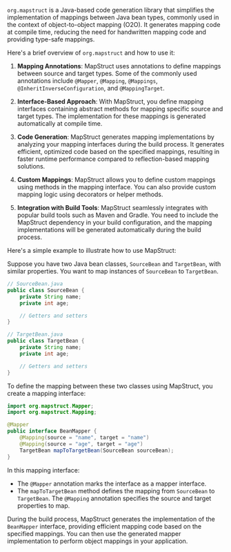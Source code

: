 `org.mapstruct` is a Java-based code generation library that simplifies the implementation of mappings between Java bean types, commonly used in the context of object-to-object mapping (O2O). It generates mapping code at compile time, reducing the need for handwritten mapping code and providing type-safe mappings.

Here's a brief overview of `org.mapstruct` and how to use it:

1. **Mapping Annotations**: MapStruct uses annotations to define mappings between source and target types. Some of the commonly used annotations include `@Mapper`, `@Mapping`, `@Mappings`, `@InheritInverseConfiguration`, and `@MappingTarget`.

2. **Interface-Based Approach**: With MapStruct, you define mapping interfaces containing abstract methods for mapping specific source and target types. The implementation for these mappings is generated automatically at compile time.

3. **Code Generation**: MapStruct generates mapping implementations by analyzing your mapping interfaces during the build process. It generates efficient, optimized code based on the specified mappings, resulting in faster runtime performance compared to reflection-based mapping solutions.

4. **Custom Mappings**: MapStruct allows you to define custom mappings using methods in the mapping interface. You can also provide custom mapping logic using decorators or helper methods.

5. **Integration with Build Tools**: MapStruct seamlessly integrates with popular build tools such as Maven and Gradle. You need to include the MapStruct dependency in your build configuration, and the mapping implementations will be generated automatically during the build process.

Here's a simple example to illustrate how to use MapStruct:

Suppose you have two Java bean classes, `SourceBean` and `TargetBean`, with similar properties. You want to map instances of `SourceBean` to `TargetBean`.

```java
// SourceBean.java
public class SourceBean {
    private String name;
    private int age;

    // Getters and setters
}

// TargetBean.java
public class TargetBean {
    private String name;
    private int age;

    // Getters and setters
}
```

To define the mapping between these two classes using MapStruct, you create a mapping interface:

```java
import org.mapstruct.Mapper;
import org.mapstruct.Mapping;

@Mapper
public interface BeanMapper {
    @Mapping(source = "name", target = "name")
    @Mapping(source = "age", target = "age")
    TargetBean mapToTargetBean(SourceBean sourceBean);
}
```

In this mapping interface:

- The `@Mapper` annotation marks the interface as a mapper interface.
- The `mapToTargetBean` method defines the mapping from `SourceBean` to `TargetBean`. The `@Mapping` annotation specifies the source and target properties to map.

During the build process, MapStruct generates the implementation of the `BeanMapper` interface, providing efficient mapping code based on the specified mappings. You can then use the generated mapper implementation to perform object mappings in your application.